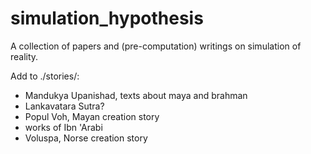 # simulation_hypothesis
A collection of papers and (pre-computation) writings on simulation of reality.

Add to ./stories/:
- Mandukya Upanishad, texts about maya and brahman
- Lankavatara Sutra?
- Popul Voh, Mayan creation story
- works of Ibn 'Arabi
- Voluspa, Norse creation story
